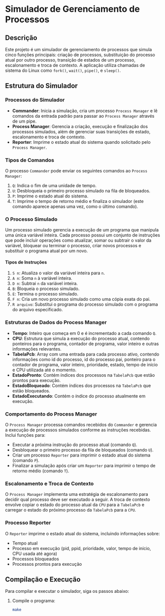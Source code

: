 # Simulador de Gerenciamento de Processos

## Descrição

Este projeto é um simulador de gerenciamento de processos que simula cinco funções principais: criação de processos, substituição do processo atual por outro processo, transição de estados de um processo, escalonamento e troca de contexto. A aplicação utiliza chamadas de sistema do Linux como `fork()`, `wait()`, `pipe()`, e `sleep()`.

## Estrutura do Simulador

### Processos do Simulador

- **Commander**: Inicia a simulação, cria um processo `Process Manager` e lê comandos da entrada padrão para passar ao `Process Manager` através de um pipe.
- **Process Manager**: Gerencia a criação, execução e finalização dos processos simulados, além de gerenciar suas transições de estado, escalonamento e troca de contexto.
- **Reporter**: Imprime o estado atual do sistema quando solicitado pelo `Process Manager`.

### Tipos de Comandos

O processo `Commander` pode enviar os seguintes comandos ao `Process Manager`:
1. `Q`: Indica o fim de uma unidade de tempo.
2. `U`: Desbloqueia o primeiro processo simulado na fila de bloqueados.
3. `P`: Imprime o estado atual do sistema.
4. `T`: Imprime o tempo de retorno médio e finaliza o simulador (este comando aparece apenas uma vez, como o último comando).

### O Processo Simulado

Um processo simulado gerencia a execução de um programa que manipula uma única variável inteira. Cada processo possui um conjunto de instruções que pode incluir operações como atualizar, somar ou subtrair o valor da variável, bloquear ou terminar o processo, criar novos processos e substituir o programa atual por um novo.

#### Tipos de Instruções

1. `S n`: Atualiza o valor da variável inteira para `n`.
2. `A n`: Soma `n` à variável inteira.
3. `D n`: Subtrai `n` da variável inteira.
4. `B`: Bloqueia o processo simulado.
5. `E`: Termina o processo simulado.
6. `F n`: Cria um novo processo simulado como uma cópia exata do pai.
7. `R arquivo`: Substitui o programa do processo simulado com o programa do arquivo especificado.

### Estruturas de Dados do Process Manager

- **Tempo**: Inteiro que começa em 0 e é incrementado a cada comando `Q`.
- **CPU**: Estrutura que simula a execução do processo atual, contendo ponteiros para o programa, contador de programa, valor inteiro e outras informações relevantes.
- **TabelaPcb**: Array com uma entrada para cada processo ativo, contendo informações como id do processo, id do processo pai, ponteiro para o contador de programa, valor inteiro, prioridade, estado, tempo de início e CPU utilizada até o momento.
- **EstadoPronto**: Contém índices dos processos na `TabelaPcb` que estão prontos para execução.
- **EstadoBloqueado**: Contém índices dos processos na `TabelaPcb` que estão bloqueados.
- **EstadoExecutando**: Contém o índice do processo atualmente em execução.

### Comportamento do Process Manager

O `Process Manager` processa comandos recebidos do `Commander` e gerencia a execução de processos simulados conforme as instruções recebidas. Inclui funções para:
- Executar a próxima instrução do processo atual (comando `Q`).
- Desbloquear o primeiro processo da fila de bloqueados (comando `U`).
- Criar um processo `Reporter` para imprimir o estado atual do sistema (comando `P`).
- Finalizar a simulação após criar um `Reporter` para imprimir o tempo de retorno médio (comando `T`).

### Escalonamento e Troca de Contexto

O `Process Manager` implementa uma estratégia de escalonamento para decidir qual processo deve ser executado a seguir. A troca de contexto envolve copiar o estado do processo atual da `CPU` para a `TabelaPcb` e carregar o estado do próximo processo da `TabelaPcb` para a `CPU`.

### Processo Reporter

O `Reporter` imprime o estado atual do sistema, incluindo informações sobre:
- Tempo atual
- Processo em execução (pid, ppid, prioridade, valor, tempo de início, CPU usada até agora)
- Processos bloqueados
- Processos prontos para execução

## Compilação e Execução

Para compilar e executar o simulador, siga os passos abaixo:

1. Compile o programa:
   ```sh
   make
